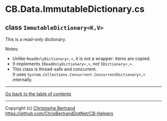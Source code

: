 ﻿# CB.Data.ImmutableDictionary.cs

## class `ImmutableDictionary<K,V>`

This is a read-only dictionary.

Notes:
- Unlike `ReadOnlyDictionary<,>`, it is not a wrapper: items are copied.
- It implements `IReadOnlyDictionary<,>`, *not* `IDictionary<,>`.
- This class is thread-safe and concurrent.  
It uses `System.Collections.Concurrent.ConcurrentDictionary<,>` internally.

---

[Go back to the table of contents](../readme.md)

---
Copyright (c) [Christophe Bertrand](https://chrisbertrand.net)  
https://github.com/ChrisBertrandDotNet/CB-Helpers
